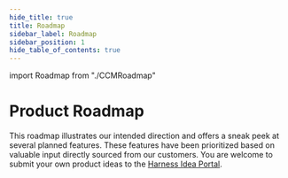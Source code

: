 ```yaml
---
hide_title: true
title: Roadmap
sidebar_label: Roadmap
sidebar_position: 1
hide_table_of_contents: true
---
```


import Roadmap from "./CCMRoadmap"

# Product Roadmap

This roadmap illustrates our intended direction and offers a sneak peek at several planned features. These features have been prioritized based on valuable input directly sourced from our customers. You are welcome to submit your own product ideas to the [Harness Idea Portal](https://ideas.harness.io).

<Roadmap />
